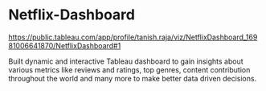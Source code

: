 # Netflix-Dashboard
https://public.tableau.com/app/profile/tanish.raja/viz/NetflixDashboard_16981006641870/NetflixDashboard#1


Built dynamic and interactive Tableau dashboard to gain insights about various metrics like reviews and ratings, top genres, content contribution throughout the world and many more to make better data driven decisions.
